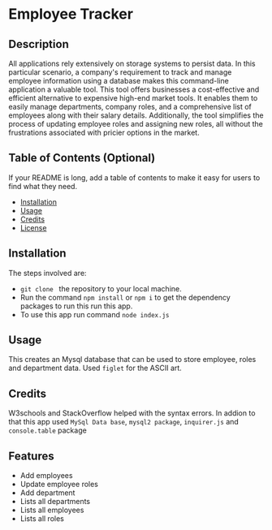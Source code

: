 # Employee Tracker

## Description

All applications rely extensively on storage systems to persist data. In this particular scenario, a company's requirement to track and manage employee information using a database makes this command-line application a valuable tool.
This tool offers businesses a cost-effective and efficient alternative to expensive high-end market tools. It enables them to easily manage departments, company roles, and a comprehensive list of employees along with their salary details. Additionally, the tool simplifies the process of updating employee roles and assigning new roles, all without the frustrations associated with pricier options in the market.

## Table of Contents (Optional)

If your README is long, add a table of contents to make it easy for users to find what they need.

- [Installation](#installation)
- [Usage](#usage)
- [Credits](#credits)
- [License](#license)

## Installation

The steps involved are:

- `git clone ` the repository to your local machine.
- Run the command `npm install` or `npm i` to get the dependency packages to run this run this app.
- To use this app run command `node index.js`

## Usage

This creates an Mysql database that can be used to store employee, roles and department data. Used `figlet` for the ASCII art.

## Credits

W3schools and StackOverflow helped with the syntax errors. In addion to that this app used `MySql Data base`, `mysql2 package`, `inquirer.js` and `console.table` package

## Features

- Add employees
- Update employee roles
- Add department
- Lists all departments
- Lists all employees
- Lists all roles
